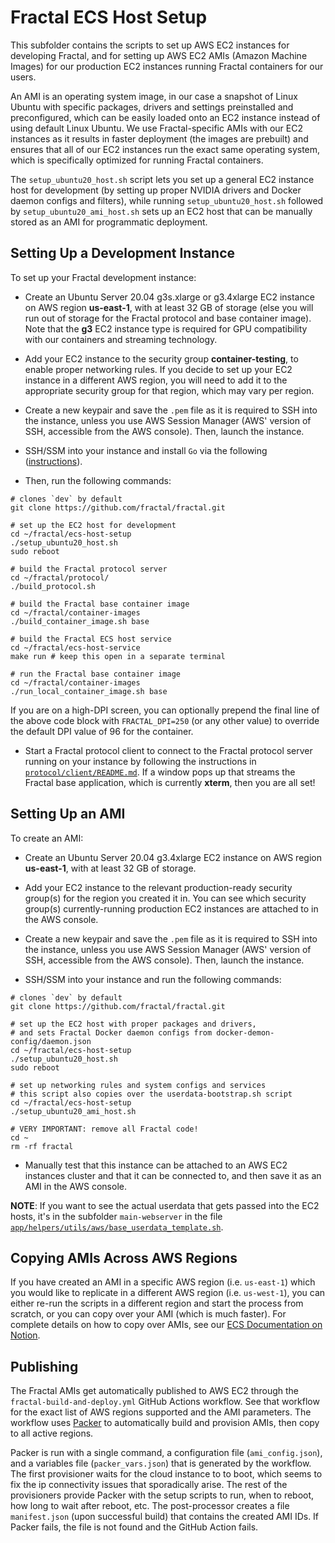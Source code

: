 # Fractal ECS Host Setup

This subfolder contains the scripts to set up AWS EC2 instances for developing Fractal, and for setting up AWS EC2 AMIs (Amazon Machine Images) for our production EC2 instances running Fractal containers for our users.

An AMI is an operating system image, in our case a snapshot of Linux Ubuntu with specific packages, drivers and settings preinstalled and preconfigured, which can be easily loaded onto an EC2 instance instead of using default Linux Ubuntu. We use Fractal-specific AMIs with our EC2 instances as it results in faster deployment (the images are prebuilt) and ensures that all of our EC2 instances run the exact same operating system, which is specifically optimized for running Fractal containers.

The `setup_ubuntu20_host.sh` script lets you set up a general EC2 instance host for development (by setting up proper NVIDIA drivers and Docker daemon configs and filters), while running `setup_ubuntu20_host.sh` followed by `setup_ubuntu20_ami_host.sh` sets up an EC2 host that can be manually stored as an AMI for programmatic deployment.

## Setting Up a Development Instance

To set up your Fractal development instance:

- Create an Ubuntu Server 20.04 g3s.xlarge or g3.4xlarge EC2 instance on AWS region **us-east-1**, with at least 32 GB of storage (else you will run out of storage for the Fractal protocol and base container image). Note that the **g3** EC2 instance type is required for GPU compatibility with our containers and streaming technology.

- Add your EC2 instance to the security group **container-testing**, to enable proper networking rules. If you decide to set up your EC2 instance in a different AWS region, you will need to add it to the appropriate security group for that region, which may vary per region.

- Create a new keypair and save the `.pem` file as it is required to SSH into the instance, unless you use AWS Session Manager (AWS' version of SSH, accessible from the AWS console). Then, launch the instance.

- SSH/SSM into your instance and install `Go` via the following ([instructions](https://linuxize.com/post/how-to-install-go-on-ubuntu-20-04/)).

- Then, run the following commands:

```
# clones `dev` by default
git clone https://github.com/fractal/fractal.git

# set up the EC2 host for development
cd ~/fractal/ecs-host-setup
./setup_ubuntu20_host.sh
sudo reboot

# build the Fractal protocol server
cd ~/fractal/protocol/
./build_protocol.sh

# build the Fractal base container image
cd ~/fractal/container-images
./build_container_image.sh base

# build the Fractal ECS host service
cd ~/fractal/ecs-host-service
make run # keep this open in a separate terminal

# run the Fractal base container image
cd ~/fractal/container-images
./run_local_container_image.sh base
```

If you are on a high-DPI screen, you can optionally prepend the final line of the above code block with `FRACTAL_DPI=250` (or any other value) to override the default DPI value of 96 for the container.

- Start a Fractal protocol client to connect to the Fractal protocol server running on your instance by following the instructions in [`protocol/client/README.md`](https://github.com/fractal/fractal/blob/dev/protocol/client/README.md). If a window pops up that streams the Fractal base application, which is currently **xterm**, then you are all set!

## Setting Up an AMI

To create an AMI:

- Create an Ubuntu Server 20.04 g3.4xlarge EC2 instance on AWS region **us-east-1**, with at least 32 GB of storage.

- Add your EC2 instance to the relevant production-ready security group(s) for the region you created it in. You can see which security group(s) currently-running production EC2 instances are attached to in the AWS console.

- Create a new keypair and save the `.pem` file as it is required to SSH into the instance, unless you use AWS Session Manager (AWS' version of SSH, accessible from the AWS console). Then, launch the instance.

- SSH/SSM into your instance and run the following commands:

```
# clones `dev` by default
git clone https://github.com/fractal/fractal.git

# set up the EC2 host with proper packages and drivers,
# and sets Fractal Docker daemon configs from docker-demon-config/daemon.json
cd ~/fractal/ecs-host-setup
./setup_ubuntu20_host.sh
sudo reboot

# set up networking rules and system configs and services
# this script also copies over the userdata-bootstrap.sh script
cd ~/fractal/ecs-host-setup
./setup_ubuntu20_ami_host.sh

# VERY IMPORTANT: remove all Fractal code!
cd ~
rm -rf fractal
```

- Manually test that this instance can be attached to an AWS EC2 instances cluster and that it can be connected to, and then save it as an AMI in the AWS console.

**NOTE**: If you want to see the actual userdata that gets passed into the EC2 hosts, it's in the subfolder `main-webserver` in the file [`app/helpers/utils/aws/base_userdata_template.sh`](https://github.com/fractal/fractal/blob/dev/main-webserver/app/helpers/utils/aws/base_userdata_template.sh).

## Copying AMIs Across AWS Regions

If you have created an AMI in a specific AWS region (i.e. `us-east-1`) which you would like to replicate in a different AWS region (i.e. `us-west-1`), you can either re-run the scripts in a different region and start the process from scratch, or you can copy over your AMI (which is much faster). For complete details on how to copy over AMIs, see our [ECS Documentation on Notion](https://www.notion.so/tryfractal/4d91593ea0e0438b8bdb14c25c219d55?v=0c3983cf062d4c3d96ac2a65eb31761b&p=ca4fdec782894072a6dd63f32b494e1d).

## Publishing

The Fractal AMIs get automatically published to AWS EC2 through the `fractal-build-and-deploy.yml` GitHub Actions workflow. See that workflow for the exact list of AWS regions supported and the AMI parameters.
The workflow uses [Packer](https://www.packer.io/) to automatically build and provision AMIs, then copy to all active regions.

Packer is run with a single command, a configuration file (`ami_config.json`), and a variables file (`packer_vars.json`) that is generated by the workflow. The first provisioner waits for the cloud instance to to boot, which seems to fix the ip connectivity issues that sporadically arise. The rest of the provisioners provide Packer with the setup scripts to run, when to reboot, how long to wait after reboot, etc. The post-processor creates a file `manifest.json` (upon successful build) that contains the created AMI IDs. If Packer fails, the file is not found and the GitHub Action fails.
